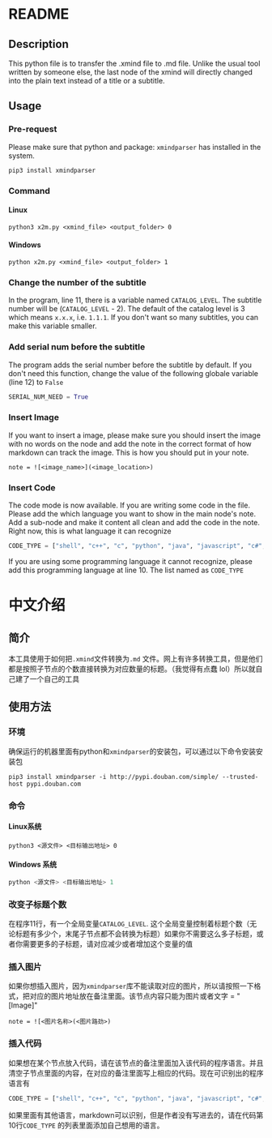 # README

## Description

This python file is to transfer the .xmind file to .md file. Unlike the usual tool written by someone else, the last node of the xmind will directly changed into the plain text instead of a title or a subtitle. 

## Usage

### Pre-request
Please make sure that python and package: `xmindparser` has installed in the system. 

```shell
pip3 install xmindparser
```

### Command

#### Linux

```shell
python3 x2m.py <xmind_file> <output_folder> 0
```

 #### Windows

```power
python x2m.py <xmind_file> <output_folder> 1
```

### Change the number of the subtitle

In the program, line 11, there is a variable named `CATALOG_LEVEL`. The subtitle number will be (`CATALOG_LEVEL` - 2). The default of the catalog level is 3 which means `x.x.x`, i.e. `1.1.1`. If you don't want so many subtitles, you can make this variable smaller.

### Add serial num before the subtitle
The program adds the serial number before the subtitle by default. If you don't need this function, change the value of the following globale variable (line 12) to `False`
```python
SERIAL_NUM_NEED = True
```

### Insert Image

If you want to insert a image, please make sure you should insert the image with no words on the node and add the note in the correct format of how markdown can track the image. This is how you should put in your note.

```shell
note = ![<image_name>](<image_location>)
```

### Insert Code

The code mode is now available. If you are writing some code in the file. Please add the which language you want to show in the main node's note. Add a sub-node and make it content all clean and add the code in the note. Right now, this is what language it can recognize

```python
CODE_TYPE = ["shell", "c++", "c", "python", "java", "javascript", "c#", "html", "css", "javascript", "php"]
```

If you are using some programming language it cannot recognize, please add this programming language at line 10. The list named as `CODE_TYPE`



# 中文介绍

## 简介

本工具使用于如何把`.xmind`文件转换为`.md` 文件。网上有许多转换工具，但是他们都是按照子节点的个数直接转换为对应数量的标题。（我觉得有点蠢 lol）所以就自己建了一个自己的工具

## 使用方法

### 环境
确保运行的机器里面有python和`xmindparser`的安装包，可以通过以下命令安装安装包

```shell
pip3 install xmindparser -i http://pypi.douban.com/simple/ --trusted-host pypi.douban.com
```

### 命令

#### Linux系统

```shell
python3 <源文件> <目标输出地址> 0
```

#### Windows 系统

```powershell
python <源文件> <目标输出地址> 1
```

### 改变子标题个数

在程序11行，有一个全局变量`CATALOG_LEVEL`. 这个全局变量控制着标题个数（无论标题有多少个，末尾子节点都不会转换为标题）如果你不需要这么多子标题，或者你需要更多的子标题，请对应减少或者增加这个变量的值

### 插入图片

如果你想插入图片，因为`xmindparser`库不能读取对应的图片，所以请按照一下格式，把对应的图片地址放在备注里面。该节点内容只能为图片或者文字 = "[Image]"

```
note = ![<图片名称>(<图片路劲>)
```

### 插入代码

如果想在某个节点放入代码，请在该节点的备注里面加入该代码的程序语言。并且清空子节点里面的内容，在对应的备注里面写上相应的代码。现在可识别出的程序语言有

```python
CODE_TYPE = ["shell", "c++", "c", "python", "java", "javascript", "c#", "html", "css", "javascript", "php"]
```

如果里面有其他语言，markdown可以识别，但是作者没有写进去的，请在代码第10行`CODE_TYPE` 的列表里面添加自己想用的语言。
